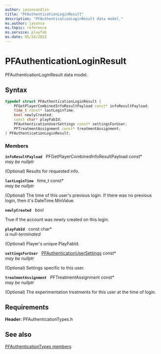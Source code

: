 ```yaml
---
author: jasonsandlin
title: "PFAuthenticationLoginResult"
description: "PFAuthenticationLoginResult data model."
ms.author: jasonsa
ms.topic: reference
ms.service: playfab
ms.date: 05/24/2023
---
```


# PFAuthenticationLoginResult  

PFAuthenticationLoginResult data model.  

## Syntax  
  
```cpp
typedef struct PFAuthenticationLoginResult {  
    PFGetPlayerCombinedInfoResultPayload const* infoResultPayload;  
    time_t const* lastLoginTime;  
    bool newlyCreated;  
    const char* playFabId;  
    PFAuthenticationUserSettings const* settingsForUser;  
    PFTreatmentAssignment const* treatmentAssignment;  
} PFAuthenticationLoginResult;  
```
  
### Members  
  
**`infoResultPayload`** &nbsp; PFGetPlayerCombinedInfoResultPayload const*  
*may be nullptr*  
  
(Optional) Results for requested info.
  
**`lastLoginTime`** &nbsp; time_t const*  
*may be nullptr*  
  
(Optional) The time of this user's previous login. If there was no previous login, then it's DateTime.MinValue.
  
**`newlyCreated`** &nbsp; bool  
  
True if the account was newly created on this login.
  
**`playFabId`** &nbsp; const char*  
*is null-terminated*  
  
(Optional) Player's unique PlayFabId.
  
**`settingsForUser`** &nbsp; [PFAuthenticationUserSettings](pfauthenticationusersettings.md) const*  
*may be nullptr*  
  
(Optional) Settings specific to this user.
  
**`treatmentAssignment`** &nbsp; PFTreatmentAssignment const*  
*may be nullptr*  
  
(Optional) The experimentation treatments for this user at the time of login.
  
  
## Requirements  
  
**Header:** PFAuthenticationTypes.h
  
## See also  
[PFAuthenticationTypes members](../pfauthenticationtypes_members.md)  

  
  
